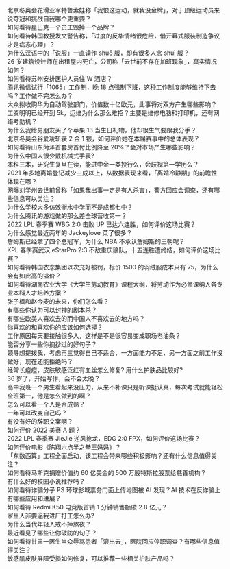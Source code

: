 北京冬奥会花滑亚军特鲁索娃称「我恨这运动，就我没金牌」，对于顶级运动员来说夺冠和挑战自我哪个更重要？  
如何看待星巴克一个员工毁掉一个品牌？  
如何看待韩国教授发文警告称，「过度的反华情绪很危险，借开幕式服装制造争议才是病态心理」？  
为什么汉语中的「说服」一直读作 shuō 服，却有很多人念 shuì 服？  
26 岁建筑设计师在出租屋内死亡，公司称「去世前不存在加班现象」，真实情况如何？  
如何看待苏州安排医护人员住 W 酒店？  
腾讯微信试行「1065」工作制，晚 18 点强制下班，这种工作制度能够维持下去吗？工作做不完怎么办？  
大众拟收购华为自动驾驶部门，价值数十亿欧元，此事将对双方产生哪些影响？  
工资明明已经开到 5k，运维为什么那么难招？主要是维修电脑和打印机，还有网络考勤机？  
为什么我给男朋友买了个苹果 13 当生日礼物，他却很生气要跟我分手？  
北京冬奥会谷爱凌斩获 2 金 1 银，如何评价她在本届赛事中的总体表现？  
如何看待山东菏泽首套房首付比例降至 20%？会对市场产生哪些影响？  
为什么中国人很少戴机械式手表?  
本科三本，研究生复旦在读，能进中金一类投行么，会歧视第一学历么？  
2021 年多地离婚登记减少三成以上，从数据表现来看，「离婚冷静期」的前瞻性体现在哪？  
网曝刘学州去世前曾称「如果我出事一定是有人杀害」，警方回应会调查，还有哪些信息可以关注？  
为什么学校大多仿效衡水中学而不是成都七中？  
为什么腾讯的游戏做的那么差全球营收第一？  
2022 LPL 春季赛 WBG 2:0 击败 UP 已达六连胜，如何评价这场比赛？  
为什么感觉最近两年的 Jackeylove 菜了很多？  
詹姆斯已经拿了四个总冠军，为什么 NBA 不承认詹姆斯的王朝呢？  
KPL 春季赛武汉 eStarPro 2:3 不敌重庆狼队，十五连胜遭终结，如何评价这场比赛？  
如何看待韩国衣恋集团以次充好被罚，标价 1500 的羽绒服成本只有 75，为什么会有如此高的溢价？  
如何看待湖南农业大学《大学生劳动教育》课程大纲，将劳动作为必修课纳入各专业本科人才培养方案？  
张子枫和赵今麦的未来，你们怎么看？  
有哪些你认为可以封神的剧本杀？  
有哪些欧美人喜欢去的而中国人不喜欢去的地方吗？  
你喜欢的和喜欢你的应该如何选择？  
工作原因每天要接触很多人，这样是不是很容易变成职场老油条？  
能否分享一些你摘抄过的好句子？  
领导想提拨我，考虑再三觉得自己不适合，一方面能力不足，另一方面之前工作没做好，现在还能拒绝吗？  
经常长痘痘，皮肤敏感泛红有血丝怎么修复? 用什么护肤品比较好?  
36 岁了，开始写作，会不会太晚？  
高中我班一个男生看起来没压力，从来不补课只是听课挺认真，每次考试就能轻松全班第一，他是怎么做到的啊？  
怎么可以看一个人是否成熟？  
一年可以改变自己吗？  
有没有好的辞职文案啊？  
如何评价 2022 美赛 A 题？  
2022 LPL 春季赛 JieJie 逆风抢龙，EDG 2:0 FPX，如何评价这场比赛？  
如何评价电影《陈翔六点半之拳王妈妈》？  
「东数西算」工程全面启动，该工程会带来哪些积极影响？还有什么信息值得关注？  
如何看待马斯克捐赠价值约 60 亿美金的 500 万股特斯拉股票给慈善机构？  
有什么好的校园小说推荐吗？  
如何看待诈骗分子 PS 环球影城票务门面上传地图被 AI 发现？AI 技术在反诈骗上有哪些应用和进展？  
如何看待 Redmi K50 电竞版首销 1 分钟销售额破 2.8 亿元？  
家里人非要逼我进厂打工怎么办?  
为什么当代年轻人戒不掉熬夜？  
最近看见了哪些让你破防的句子？  
如何看待甘肃一医生当众辱骂患者「滚出去」，医院回应停职调查？有哪些信息值得关注？  
敏感肌皮肤屏障受损如何修复，可以推荐一些相关护肤产品吗？  
